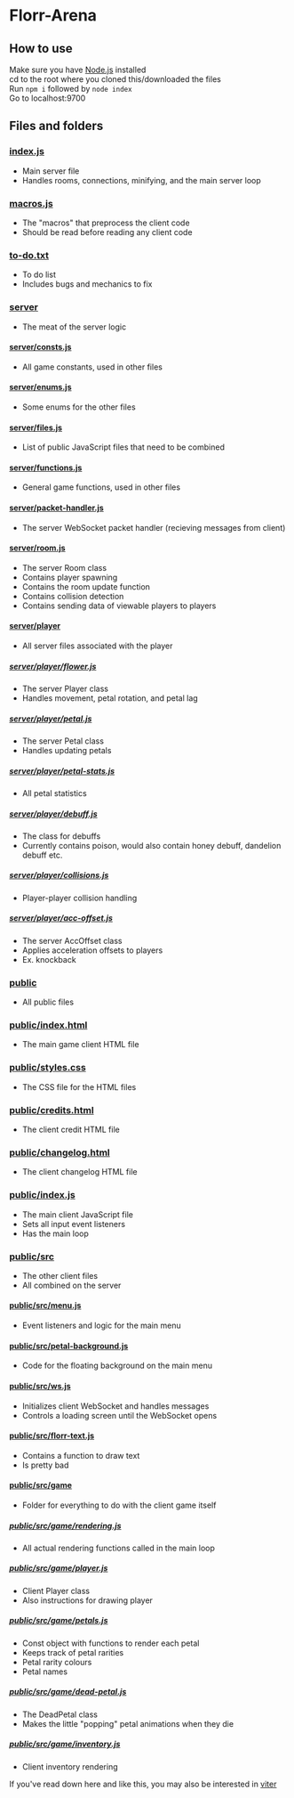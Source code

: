 # Florr-Arena

## How to use  
Make sure you have [Node.js](https://nodejs.org/en/download/) installed  
cd to the root where you cloned this/downloaded the files  
Run `npm i` followed by `node index`  
Go to localhost:9700  

## Files and folders

### [index.js](/index.js)

* Main server file
* Handles rooms, connections, minifying, and the main server loop

### [macros.js](/macros.js)

* The "macros" that preprocess the client code
* Should be read before reading any client code

### [to-do.txt](/to-do.txt)

* To do list
* Includes bugs and mechanics to fix

### [server](/server)

* The meat of the server logic

#### [server/consts.js](/server/consts.js)

* All game constants, used in other files

#### [server/enums.js](/server/enums.js)

* Some enums for the other files

#### [server/files.js](/server/files.js)

* List of public JavaScript files that need to be combined

#### [server/functions.js](/server/functions.js)

* General game functions, used in other files

#### [server/packet-handler.js](/server/packet-handler.js)

* The server WebSocket packet handler (recieving messages from client)

#### [server/room.js](/server/room.js)

* The server Room class
* Contains player spawning
* Contains the room update function
* Contains collision detection
* Contains sending data of viewable players to players

#### [server/player](/server/player)

* All server files associated with the player

##### [server/player/flower.js](/server/player/flower.js)

* The server Player class
* Handles movement, petal rotation, and petal lag

##### [server/player/petal.js](/server/player/petal.js)

* The server Petal class
* Handles updating petals

##### [server/player/petal-stats.js](/server/player/petal-stats.js)

* All petal statistics

##### [server/player/debuff.js](/server/player/debuff.js)

* The class for debuffs
* Currently contains poison, would also contain honey debuff, dandelion debuff etc.

##### [server/player/collisions.js](/server/player/collisions.js)

* Player-player collision handling

##### [server/player/acc-offset.js](/server/player/acc-offset.js)

* The server AccOffset class
* Applies acceleration offsets to players
* Ex. knockback

### [public](/public)

* All public files

### [public/index.html](/public/index.html)

* The main game client HTML file

### [public/styles.css](/public/styles.css)

* The CSS file for the HTML files

### [public/credits.html](/public/credits.html)

* The client credit HTML file

### [public/changelog.html](/public/changelog.html)

* The client changelog HTML file

### [public/index.js](/public/index.js)

* The main client JavaScript file
* Sets all input event listeners
* Has the main loop

### [public/src](/public/src)

* The other client files
* All combined on the server

#### [public/src/menu.js](/public/src/menu.js)

* Event listeners and logic for the main menu

#### [public/src/petal-background.js](/public/src/petal-background.js)

* Code for the floating background on the main menu

#### [public/src/ws.js](/public/src/ws.js)

* Initializes client WebSocket and handles messages
* Controls a loading screen until the WebSocket opens

#### [public/src/florr-text.js](/public/src/florr-text.js)

* Contains a function to draw text
* Is pretty bad

#### [public/src/game](/public/src/game)

* Folder for everything to do with the client game itself

##### [public/src/game/rendering.js](/public/src/game/rendering.js)

* All actual rendering functions called in the main loop

##### [public/src/game/player.js](/public/src/game/player.js)

* Client Player class
* Also instructions for drawing player

##### [public/src/game/petals.js](/public/src/game/petals.js)

* Const object with functions to render each petal
* Keeps track of petal rarities
* Petal rarity colours
* Petal names

##### [public/src/game/dead-petal.js](/public/src/game/dead-petal.js)

* The DeadPetal class
* Makes the little "popping" petal animations when they die

##### [public/src/game/inventory.js](/public/src/game/inventory.js)

* Client inventory rendering

If you've read down here and like this, you may also be interested in [viter](https://github.com/FeeshDev/viter)
